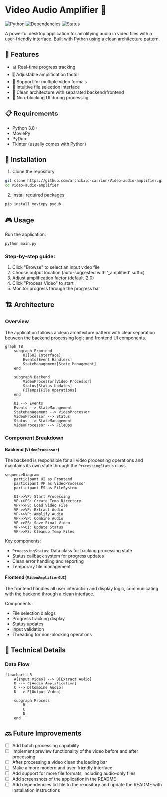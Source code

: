 # Video Audio Amplifier 🎵

![Python](https://img.shields.io/badge/python-v3.8+-blue.svg)
![Dependencies](https://img.shields.io/badge/dependencies-up%20to%20date-brightgreen.svg)
![Status](https://img.shields.io/badge/status-active-success.svg)

A powerful desktop application for amplifying audio in video files with a user-friendly interface. Built with Python using a clean architecture pattern.

## 🎯 Features

- 📊 Real-time progress tracking
- 🎚️ Adjustable amplification factor
- 🎥 Support for multiple video formats
- 📁 Intuitive file selection interface
- 🧰 Clean architecture with separated backend/frontend
- 🔄 Non-blocking UI during processing

## 📋 Requirements

- Python 3.8+
- MoviePy
- PyDub
- Tkinter (usually comes with Python)

## 🚀 Installation

1. Clone the repository
```bash
git clone https://github.com/archibald-carrion/Video-audio-amplifier.git
cd Video-audio-amplifier
```

2. Install required packages
```bash
pip install moviepy pydub
```

## 🎮 Usage

Run the application:
```bash
python main.py
```

### Step-by-step guide:

1. Click "Browse" to select an input video file
2. Choose output location (auto-suggested with '_amplified' suffix)
3. Adjust amplification factor (default: 2.0)
4. Click "Process Video" to start
5. Monitor progress through the progress bar

## 🏗️ Architecture

### Overview

The application follows a clean architecture pattern with clear separation between the backend processing logic and frontend UI components.

```mermaid
graph TB
    subgraph Frontend
        UI[GUI Interface]
        Events[Event Handlers]
        StateManagement[State Management]
    end
    
    subgraph Backend
        VideoProcessor[Video Processor]
        Status[Status Updates]
        FileOps[File Operations]
    end
    
    UI --> Events
    Events --> StateManagement
    StateManagement --> VideoProcessor
    VideoProcessor --> Status
    Status --> StateManagement
    VideoProcessor --> FileOps
```


### Component Breakdown

#### Backend (`VideoProcessor`)

The backend is responsible for all video processing operations and maintains its own state through the `ProcessingStatus` class.

```mermaid
sequenceDiagram
    participant UI as Frontend
    participant VP as VideoProcessor
    participant FS as FileSystem
    
    UI->>VP: Start Processing
    VP->>FS: Create Temp Directory
    VP->>FS: Load Video File
    VP->>VP: Extract Audio
    VP->>VP: Amplify Audio
    VP->>VP: Combine Audio
    VP->>FS: Save Final Video
    VP->>UI: Update Status
    VP->>FS: Cleanup Temp Files

```

Key components:
- `ProcessingStatus`: Data class for tracking processing state
- Status callback system for progress updates
- Clean error handling and reporting
- Temporary file management

#### Frontend (`VideoAmplifierGUI`)

The frontend handles all user interaction and display logic, communicating with the backend through a clean interface.

Components:
- File selection dialogs
- Progress tracking display
- Status updates
- Input validation
- Threading for non-blocking operations

## 🔧 Technical Details

### Data Flow

```mermaid
flowchart LR
    A[Input Video] --> B[Extract Audio]
    B --> C[Audio Amplification]
    C --> D[Combine Audio]
    D --> E[Output Video]
    
    subgraph Process
        B
        C
        D
    end

```

## 🔜 Future Improvements

- [ ] Add batch processing capability
- [ ] Implement preview functionality of the video before and after processing
- [ ] After processing a video clean the loading bar
- [ ] Make a more modern and user-friendly interface
- [ ] Add support for more file formats, including audio-only files
- [ ] Add screenshots of the application in the README
- [ ] Add dependencies.txt file to the repository and update the README with installation instructions